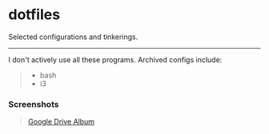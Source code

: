 dotfiles
==========================
Selected configurations and tinkerings.

-----------------------------
I don't actively use all these programs.  Archived configs include:
>	- bash
>	- i3

### Screenshots
> [Google Drive Album](https://drive.google.com/open?id=0B2RH_BSaD6YPY1dZR0x1S2QxZ1U&authuser=0)
